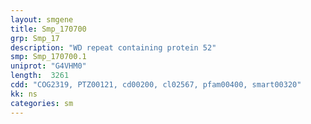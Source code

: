 ```yaml
---
layout: smgene
title: Smp_170700
grp: Smp_17
description: "WD repeat containing protein 52"
smp: Smp_170700.1
uniprot: "G4VHM0"
length:  3261
cdd: "COG2319, PTZ00121, cd00200, cl02567, pfam00400, smart00320"
kk: ns
categories: sm
---
```

